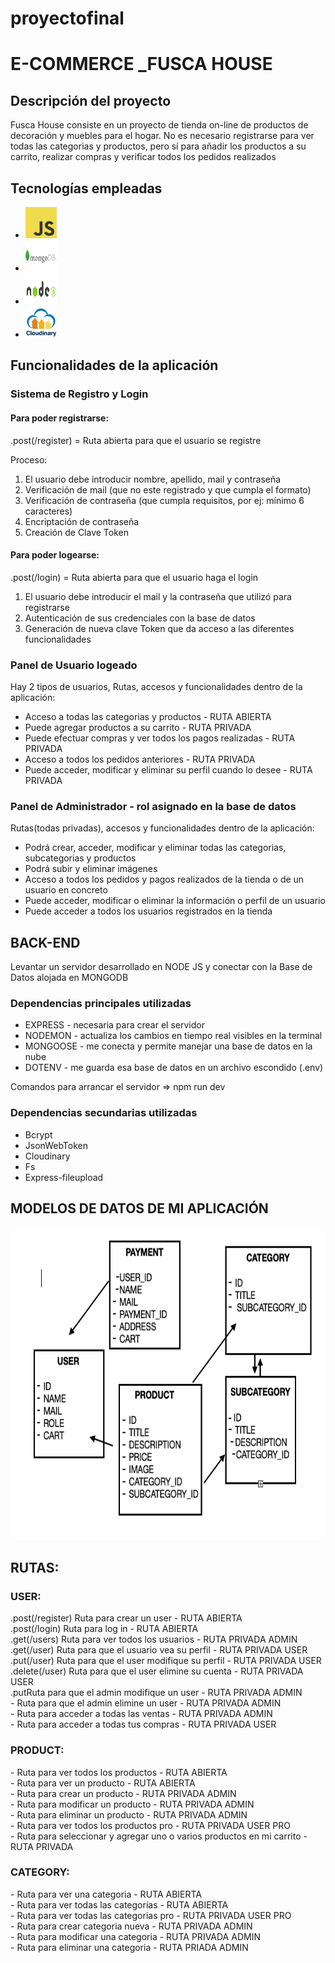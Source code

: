 # proyectofinal

<body>
<h1>E-COMMERCE _FUSCA HOUSE</h1>
<h2>Descripción del proyecto</h2>
<p>Fusca House consiste en un proyecto de tienda on-line de productos de decoración y muebles para el hogar.
No es necesario registrarse para ver todas las categorias y productos, pero sí para añadir los productos a su carrito, realizar compras y verificar todos los pedidos realizados</p>

<h2>Tecnologías empleadas</h2>
<ul>
 <li><img src="./imagenes/jslogo.png"  style="width:50px; height:50px; text-align:center"></img></li>
 <li><img src="./imagenes/MongoLogo.jpeg"  style="width:50px; height:50px; text-align:center"></img></li>
 <li><img src="./imagenes/nodejslogo.png"  style="width:50px; height:50px; text-align:center"></img></li>
 <li><img src="./imagenes/cloudinary.png"  style="width:50px; height:50px; text-align:center"></img></li>
</ul>

<h2>Funcionalidades de la aplicación</h2>
<div>
<h3>Sistema de Registro y Login</h3>
<h4>Para poder registrarse:</h4>
<p>.post(/register) = Ruta abierta para que el usuario se registre</p>
<p>Proceso:</p>
<ol>
 <li>El usuario debe introducir nombre, apellido, mail y contraseña</li>
 <li>Verificación de mail (que no este registrado y que cumpla el formato)</li>
 <li>Verificación de contraseña (que cumpla requisitos, por ej: mínimo 6 caracteres)</li>
 <li>Encriptación de contraseña</li>
 <li>Creación de Clave Token</li>
</ol>
<h4>Para poder logearse:</h4>
<p>.post(/login) = Ruta abierta para que el usuario haga el login</p>
<ol>
 <li>El usuario debe introducir el mail y la contraseña que utilizó para registrarse</li>
 <li>Autenticación de sus credenciales con la base de datos</li>
 <li>Generación de nueva clave Token que da acceso a las diferentes funcionalidades</li>
</ol>

<h3>Panel de Usuario logeado</h3>
<p>Hay 2 tipos de usuarios, Rutas, accesos y funcionalidades dentro de la aplicación:</p>
<ul>
 <li>Acceso a todas las categorias y productos - RUTA ABIERTA</li>
 <li>Puede agregar productos a su carrito - RUTA PRIVADA</li>
 <li>Puede efectuar compras y ver todos los pagos realizadas - RUTA PRIVADA</li>
 <li>Acceso a todos los pedidos anteriores - RUTA PRIVADA</li>
 <li>Puede acceder, modificar y eliminar su perfil cuando lo desee - RUTA PRIVADA</li>
</ul>
<h3>Panel de Administrador - rol asignado en la base de datos</h3>
<p>Rutas(todas privadas), accesos y funcionalidades dentro de la aplicación:</p>
<ul>
 <li>Podrá crear, acceder, modificar y eliminar todas las categorias, subcategorias y productos</li>
 <li>Podrá subir y eliminar imágenes</li>
 <li>Acceso a todos los pedidos y pagos realizados de la tienda o de un usuario en concreto</li>
 <li>Puede acceder, modificar o eliminar la información o perfil de un usuario</li>
 <li>Puede acceder a todos los usuarios registrados en la tienda</li>
</ul>
</div>

<h2>BACK-END</h2>
<p>Levantar un servidor desarrollado en NODE JS y conectar con la Base de Datos alojada en MONGODB</p>
<h3>Dependencias principales utilizadas</h3>
<ul>
 <li>EXPRESS - necesaria para crear el servidor</li>
 <li>NODEMON - actualiza los cambios en tiempo real visibles en la terminal</li>
 <li>MONGOOSE - me conecta y permite manejar una base de datos en la nube</li>
 <li>DOTENV - me guarda esa base de datos en un archivo escondido (.env)</li>
</ul>

Comandos para arrancar el servidor => npm run dev

<h3>Dependencias secundarias utilizadas</h3>
<ul>
 <li>Bcrypt</li>
 <li>JsonWebToken</li>
 <li>Cloudinary</li>
 <li>Fs</li>
 <li>Express-fileupload</li>
</ul>

<h2>MODELOS DE DATOS DE MI APLICACIÓN</h2>

<img src="./imagenes/modelos.png"  style="width:570px; height:500px; text-align:center"></img>


<div>
<h2>RUTAS:</h2>
<h3>USER:</h3>
<p>
.post(/register) Ruta para crear un user - RUTA ABIERTA <br>
.post(/login) Ruta para log in - RUTA ABIERTA<br>
.get(/users) Ruta para ver todos los usuarios - RUTA PRIVADA ADMIN<br>
.get(/user) Ruta para que el usuario vea su perfil - RUTA PRIVADA USER<br>
.put(/user) Ruta para que el user modifique su perfil - RUTA PRIVADA USER<br>
.delete(/user) Ruta para que el user elimine su cuenta - RUTA PRIVADA USER<br>
.putRuta para que el admin modifique un user - RUTA PRIVADA ADMIN<br>
- Ruta para que el admin elimine un user - RUTA PRIVADA ADMIN<br>
- Ruta para acceder a todas las ventas - RUTA PRIVADA ADMIN<br>
- Ruta para acceder a todas tus compras - RUTA PRIVADA USER<br>
</p>

<h3>PRODUCT:</h3>
<p>
- Ruta para ver todos los productos - RUTA ABIERTA<br>
- Ruta para ver un producto - RUTA ABIERTA<br>
- Ruta para crear un producto - RUTA PRIVADA ADMIN<br>
- Ruta para modificar un producto - RUTA PRIVADA ADMIN<br>
- Ruta para eliminar un producto - RUTA PRIVADA ADMIN<br>
- Ruta para ver todos los productos pro - RUTA PRIVADA USER PRO<br>
- Ruta para seleccionar y agregar uno o varios productos en mi carrito - RUTA PRIVADA
</p>


<h3>CATEGORY:</h3>
<p>
- Ruta para ver una categoria - RUTA ABIERTA<br>
- Ruta para ver todas las categorías - RUTA ABIERTA<br>
- Ruta para ver todas las categorias pro - RUTA PRIVADA USER PRO<br>
- Ruta para crear categoria nueva - RUTA PRIVADA ADMIN<br>
- Ruta para modificar una categoria - RUTA PRIVADA ADMIN<br>
- Ruta para eliminar una categoria - RUTA PRIADA ADMIN
</p>
</div>
